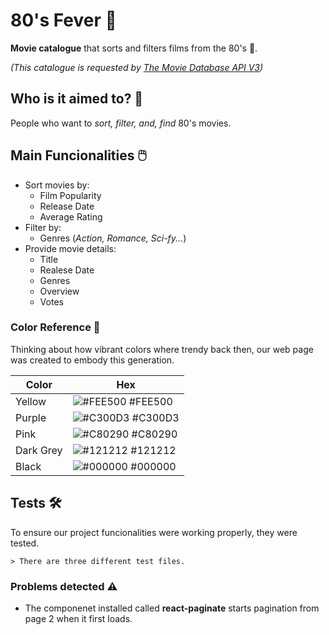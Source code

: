 
# 80's Fever 📼

**Movie catalogue** that sorts and filters films from the 80's 🕺.

*(This catalogue is requested by [_The Movie Database API V3_](https://developer.themoviedb.org/docs))*

## Who is it aimed to? 🎯

People who want to *sort, filter, and, find* 80's movies.

## Main Funcionalities 🖱️

- Sort movies by:
    - Film Popularity
    - Release Date
    - Average Rating
- Filter by:
    - Genres (*Action, Romance, Sci-fy...*)
- Provide movie details:
    - Title
    - Realese Date
    - Genres
    - Overview
    - Votes



### Color Reference 🌈
Thinking about how vibrant colors where trendy back then, our web page was created to embody this generation.





| Color             | Hex                                                                |
| ----------------- | ------------------------------------------------------------------ |
| Yellow | ![#FEE500](https://via.placeholder.com/10/FEE500?text=+) #FEE500 |
| Purple | ![#C300D3](https://via.placeholder.com/10/C300D3?text=+) #C300D3 |
| Pink | ![#C80290](https://via.placeholder.com/10/C80290?text=+) #C80290 |
| Dark Grey | ![#121212](https://via.placeholder.com/10/121212?text=+) #121212 |
| Black | ![#000000](https://via.placeholder.com/10/000000?text=+) #000000 |


## Tests 🛠️

To ensure our project funcionalities were working properly, they were tested.

    > There are three different test files. 


### Problems detected ⚠️

- The componenet installed called  **react-paginate** starts pagination from page 2 when it first loads.